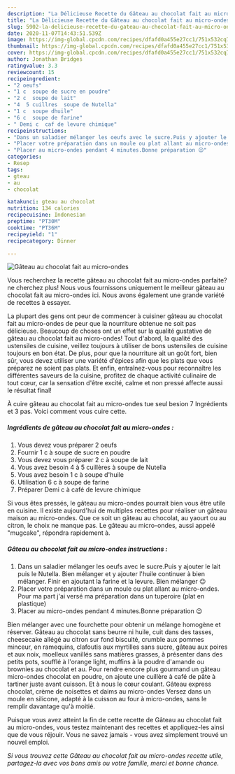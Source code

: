 ```yaml
---
description: "La Délicieuse Recette du Gâteau au chocolat fait au micro-ondes"
title: "La Délicieuse Recette du Gâteau au chocolat fait au micro-ondes"
slug: 5902-la-delicieuse-recette-du-gateau-au-chocolat-fait-au-micro-ondes
date: 2020-11-07T14:43:51.539Z
image: https://img-global.cpcdn.com/recipes/dfafd0a455e27cc1/751x532cq70/gateau-au-chocolat-fait-au-micro-ondes-photo-principale-de-la-recette.jpg
thumbnail: https://img-global.cpcdn.com/recipes/dfafd0a455e27cc1/751x532cq70/gateau-au-chocolat-fait-au-micro-ondes-photo-principale-de-la-recette.jpg
cover: https://img-global.cpcdn.com/recipes/dfafd0a455e27cc1/751x532cq70/gateau-au-chocolat-fait-au-micro-ondes-photo-principale-de-la-recette.jpg
author: Jonathan Bridges
ratingvalue: 3.3
reviewcount: 15
recipeingredient:
- "2 oeufs"
- "1 c  soupe de sucre en poudre"
- "2 c  soupe de lait"
- "4  5 cuillres  soupe de Nutella"
- "1 c  soupe dhuile"
- "6 c  soupe de farine"
- " Demi c  caf de levure chimique"
recipeinstructions:
- "Dans un saladier mélanger les oeufs avec le sucre.Puis y ajouter le lait puis le Nutella. Bien mélanger et y ajouter l&#39;huile continuer à bien mélanger. Finir en ajoutant la farine et la levure. Bien mélanger 😉"
- "Placer votre préparation dans un moule ou plat allant au micro-ondes. Pour ma part j&#39;ai versé ma préparation dans un tuperoire (plat en plastique)"
- "Placer au micro-ondes pendant 4 minutes.Bonne préparation 😉"
categories:
- Resep
tags:
- gteau
- au
- chocolat

katakunci: gteau au chocolat 
nutrition: 134 calories
recipecuisine: Indonesian
preptime: "PT30M"
cooktime: "PT36M"
recipeyield: "1"
recipecategory: Dinner

---
```



![Gâteau au chocolat fait au micro-ondes](https://img-global.cpcdn.com/recipes/dfafd0a455e27cc1/751x532cq70/gateau-au-chocolat-fait-au-micro-ondes-photo-principale-de-la-recette.jpg)

Vous recherchez la recette gâteau au chocolat fait au micro-ondes parfaite? ne cherchez plus! Nous vous fournissons uniquement le meilleur gâteau au chocolat fait au micro-ondes ici. Nous avons également une grande variété de recettes à essayer.

La plupart des gens ont peur de commencer à cuisiner gâteau au chocolat fait au micro-ondes de peur que la nourriture obtenue ne soit pas délicieuse. Beaucoup de choses ont un effet sur la qualité gustative de gâteau au chocolat fait au micro-ondes! Tout d'abord, la qualité des ustensiles de cuisine, veillez toujours à utiliser de bons ustensiles de cuisine toujours en bon état. De plus, pour que la nourriture ait un goût fort, bien sûr, vous devez utiliser une variété d'épices afin que les plats que vous préparez ne soient pas plats. Et enfin, entraînez-vous pour reconnaître les différentes saveurs de la cuisine, profitez de chaque activité culinaire de tout cœur, car la sensation d'être excité, calme et non pressé affecte aussi le résultat final!

<!--inarticleads1-->

À cuire gâteau au chocolat fait au micro-ondes tue seul besion 7 Ingrédients et 3 pas. Voici comment vous cuire cette.

##### Ingrédients de gâteau au chocolat fait au micro-ondes :

1. Vous devez vous préparer 2 oeufs
1. Fournir 1 c à soupe de sucre en poudre
1. Vous devez vous préparer 2 c à soupe de lait
1. Vous avez besoin 4 à 5 cuillères à soupe de Nutella
1. Vous avez besoin 1 c à soupe d&#39;huile
1. Utilisation 6 c à soupe de farine
1. Préparer  Demi c à café de levure chimique


Si vous êtes pressés, le gâteau au micro-ondes pourrait bien vous être utile en cuisine. Il existe aujourd&#39;hui de multiples recettes pour réaliser un gâteau maison au micro-ondes. Que ce soit un gâteau au chocolat, au yaourt ou au citron, le choix ne manque pas. Le gâteau au micro-ondes, aussi appelé &#34;mugcake&#34;, répondra rapidement à. 

<!--inarticleads2-->

##### Gâteau au chocolat fait au micro-ondes instructions :

1. Dans un saladier mélanger les oeufs avec le sucre.Puis y ajouter le lait puis le Nutella. Bien mélanger et y ajouter l&#39;huile continuer à bien mélanger. Finir en ajoutant la farine et la levure. Bien mélanger 😉
1. Placer votre préparation dans un moule ou plat allant au micro-ondes. Pour ma part j&#39;ai versé ma préparation dans un tuperoire (plat en plastique)
1. Placer au micro-ondes pendant 4 minutes.Bonne préparation 😉


Bien mélanger avec une fourchette pour obtenir un mélange homogène et réserver. Gâteau au chocolat sans beurre ni huile, cuit dans des tasses, cheesecake allégé au citron sur fond biscuité, crumble aux pommes minceur, en ramequins, clafoutis aux myrtilles sans sucre, gâteau aux poires et aux noix, moelleux vanillés sans matières grasses, à présenter dans des petits pots, soufflé à l&#39;orange light, muffins à la poudre d&#39;amande ou brownies au chocolat et au. Pour rendre encore plus gourmand un gâteau micro-ondes chocolat en poudre, on ajoute une cuillère à café de pâte à tartiner juste avant cuisson. Et à nous le cœur coulant. Gâteau express chocolat, crème de noisettes et daims au micro-ondes Versez dans un moule en silicone, adapté à la cuisson au four à micro-ondes, sans le remplir davantage qu&#39;à moitié. 

<!--inarticleads1-->

<p>
Puisque vous avez atteint la fin de cette recette de Gâteau au chocolat fait au micro-ondes, vous testez maintenant des recettes et appliquez-les ainsi que de vous réjouir. Vous ne savez jamais - vous avez simplement trouvé un nouvel emploi.
</p>

<p>
<i>Si vous trouvez cette Gâteau au chocolat fait au micro-ondes recette utile, partagez-la avec vos bons amis ou votre famille, merci et bonne chance.</i>
</p>

